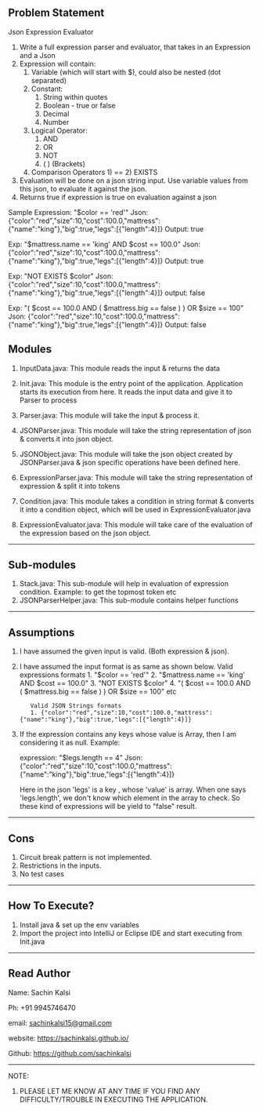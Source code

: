 Problem Statement
-------------------------------------------------------------------
Json Expression Evaluator

1. Write a full expression parser and evaluator, that takes in an Expression and a Json
2. Expression will contain:
      1. Variable (which will start with $), could also be nested (dot separated)
      2. Constant:
            1) String within quotes
            2) Boolean -  true or false
            3) Decimal 
            4) Number
      3. Logical Operator:
            1) AND
            2) OR
            3) NOT
            4) (  )   (Brackets)
     4. Comparison Operators
            1) ==
            2) EXISTS
3. Evaluation will be done on a json string input. Use variable values from this json, to evaluate it against the json.  
4. Returns true if expression is true on evaluation against a  json

Sample
Expression: "$color == 'red'" 
Json: {"color":"red","size":10,"cost":100.0,"mattress":{"name":"king"},"big":true,"legs":[{"length":4}]}
Output: true
        
Exp: "$mattress.name == 'king' AND $cost == 100.0"
Json: {"color":"red","size":10,"cost":100.0,"mattress":{"name":"king"},"big":true,"legs":[{"length":4}]}
Output: true
        
Exp: "NOT EXISTS $color"
Json: {"color":"red","size":10,"cost":100.0,"mattress":{"name":"king"},"big":true,"legs":[{"length":4}]} 
output: false
        
Exp: "( $cost == 100.0 AND ( $mattress.big == false ) ) OR $size == 100"   
Json: {"color":"red","size":10,"cost":100.0,"mattress":{"name":"king"},"big":true,"legs":[{"length":4}]} 
Output: false

Modules
-------------------------------------------------------------------
1) InputData.java: This module reads the input & returns the data

2) Init.java: This module is the entry point of the application. Application starts its execution from here.
It reads the input data and give it to Parser to process

3) Parser.java: This module will take the input & process it.

4) JSONParser.java: This module will take the string representation of json &
    converts it into json object.

5) JSONObject.java: This module will take the json object created by JSONParser.java &
    json specific operations have been defined here.

6) ExpressionParser.java: This module will take the string representation of expression & split it into tokens

7) Condition.java: This module takes a condition in string format & converts it into a condition object,
    which will be used in ExpressionEvaluator.java

8) ExpressionEvaluator.java: This module will take care of the evaluation of the expression based on the json object.

-------------------------------------------------------------------
Sub-modules
-------------------------------------------------------------------
1) Stack.java: This sub-module will help in evaluation of expression condition.
Example: to get the topmost token etc
2) JSONParserHelper.java: This sub-module contains helper functions
-------------------------------------------------------------------
Assumptions
-------------------------------------------------------------------
1) I have assumed the given input is valid. (Both expression & json).
2) I have assumed the input format is as same as shown below.
     Valid expressions formats
           1. "$color == 'red'"
           2. "$mattress.name == 'king' AND $cost == 100.0"
           3. "NOT EXISTS $color"
           4. "( $cost == 100.0 AND ( $mattress.big == false ) ) OR $size == 100" etc

          Valid JSON Strings formats
          1. {"color":"red","size":10,"cost":100.0,"mattress":{"name":"king"},"big":true,"legs":[{"length":4}]}
3) If the expression contains any keys whose value is Array, then I am considering it as null.
    Example:

    expression: "$legs.length == 4"
    Json: {"color":"red","size":10,"cost":100.0,"mattress":{"name":"king"},"big":true,"legs":[{"length":4}]}

    Here in the json 'legs' is a key , whose 'value' is array. When one says 'legs.length', we don't know which element in the array to check.
    So these kind of expressions will be yield to "false" result.

-------------------------------------------------------------------
Cons
-------------------------------------------------------------------
1) Circuit break pattern is not implemented.
2) Restrictions in the inputs.
3) No test cases

-------------------------------------------------------------------
How To Execute?
-------------------------------------------------------------------
1) Install java & set up the env variables
2) Import the project into IntelliJ or Eclipse IDE and start executing from Init.java

-------------------------------------------------------------------
Read Author
-------------------------------------------------------------------
Name: Sachin Kalsi

Ph: +91 9945746470

email: sachinkalsi15@gmail.com

website: https://sachinkalsi.github.io/

Github: https://github.com/sachinkalsi

-------------------------------------------------------------------
NOTE:
1) PLEASE LET ME KNOW AT ANY TIME IF YOU FIND ANY DIFFICULTY/TROUBLE IN EXECUTING THE APPLICATION.
